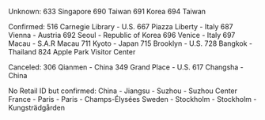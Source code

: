 Unknown:
633 Singapore
690 Taiwan
691 Korea
694 Taiwan

Confirmed:
516 Carnegie Library - U.S.
667 Piazza Liberty - Italy
687 Vienna - Austria
692 Seoul - Republic of Korea
696 Venice - Italy
697 Macau - S.A.R Macau
711 Kyoto - Japan
715 Brooklyn - U.S.
728 Bangkok - Thailand
824 Apple Park Visitor Center

Canceled:
306 Qianmen - China
349 Grand Place - U.S.
617 Changsha - China

No Retail ID but confirmed:
China - Jiangsu - Suzhou - Suzhou Center
France - Paris - Paris - Champs-Élysées
Sweden - Stockholm - Stockholm - Kungsträdgården